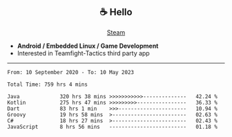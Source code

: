 <h2 align="center"> ☕ Hello </h2>

<p align="center">
  <a href="https://steamcommunity.com/id/Niforances/">Steam</a>
</p>

 - **Android / Embedded Linux / Game Development**
 - Interested in Teamfight-Tactics third party app

------

<!--START_SECTION:waka-->

```text
From: 10 September 2020 - To: 10 May 2023

Total Time: 759 hrs 4 mins

Java             320 hrs 38 mins >>>>>>>>>>>--------------   42.24 %
Kotlin           275 hrs 47 mins >>>>>>>>>----------------   36.33 %
Dart             83 hrs 1 min    >>>----------------------   10.94 %
Groovy           19 hrs 58 mins  >------------------------   02.63 %
C#               18 hrs 27 mins  >------------------------   02.43 %
JavaScript       8 hrs 56 mins   -------------------------   01.18 %
```

<!--END_SECTION:waka-->
